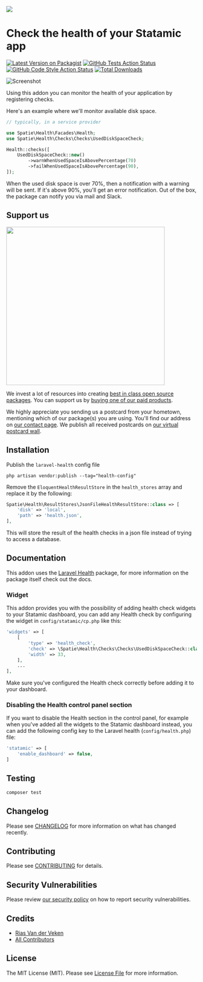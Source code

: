 
[<img src="https://github-ads.s3.eu-central-1.amazonaws.com/support-ukraine.svg?t=1" />](https://supportukrainenow.org)

# Check the health of your Statamic app

[![Latest Version on Packagist](https://img.shields.io/packagist/v/spatie/statamic-health.svg?style=flat-square)](https://packagist.org/packages/spatie/statamic-health)
[![GitHub Tests Action Status](https://img.shields.io/github/workflow/status/spatie/statamic-health/run-tests?label=tests)](https://github.com/spatie/statamic-health/actions?query=workflow%3Arun-tests+branch%3Amain)
[![GitHub Code Style Action Status](https://img.shields.io/github/workflow/status/spatie/statamic-health/Check%20&%20fix%20styling?label=code%20style)](https://github.com/spatie/statamic-health/actions?query=workflow%3A"Check+%26+fix+styling"+branch%3Amain)
[![Total Downloads](https://img.shields.io/packagist/dt/spatie/statamic-health.svg?style=flat-square)](https://packagist.org/packages/spatie/statamic-health)

![Screenshot](https://github.com/spatie/statamic-health/raw/main/docs/screenshot.png)

Using this addon you can monitor the health of your application by registering checks.

Here's an example where we'll monitor available disk space.

```php
// typically, in a service provider

use Spatie\Health\Facades\Health;
use Spatie\Health\Checks\Checks\UsedDiskSpaceCheck;

Health::checks([
    UsedDiskSpaceCheck::new()
        ->warnWhenUsedSpaceIsAbovePercentage(70)
        ->failWhenUsedSpaceIsAbovePercentage(90),
]);
```

When the used disk space is over 70%, then a notification with a warning will be sent. If it's above 90%, you'll get an error notification. Out of the box, the package can notify you via mail and Slack.

## Support us

[<img src="https://github-ads.s3.eu-central-1.amazonaws.com/statamic-health.jpg?t=1" width="419px" />](https://spatie.be/github-ad-click/statamic-health)

We invest a lot of resources into creating [best in class open source packages](https://spatie.be/open-source). You can support us by [buying one of our paid products](https://spatie.be/open-source/support-us).

We highly appreciate you sending us a postcard from your hometown, mentioning which of our package(s) you are using. You'll find our address on [our contact page](https://spatie.be/about-us). We publish all received postcards on [our virtual postcard wall](https://spatie.be/open-source/postcards).

## Installation

Publish the `laravel-health` config file

```shell
php artisan vendor:publish --tag="health-config"
```

Remove the `EloquentHealthResultStore` in the `health_stores` array and replace it by the following:

```php
Spatie\Health\ResultStores\JsonFileHealthResultStore::class => [
    'disk' => 'local',
    'path' => 'health.json',
],
```

This will store the result of the health checks in a json file instead of trying to access a database.

## Documentation

This addon uses the [Laravel Health](https://spatie.be/docs/laravel-health) package, for more information on the package itself check out the docs.

### Widget

This addon provides you with the possibility of adding health check widgets to your Statamic dashboard, you can add any Health check by configuring the widget in `config/statamic/cp.php` like this:

```php
'widgets' => [
    [
        'type' => 'health_check',
        'check' => \Spatie\Health\Checks\Checks\UsedDiskSpaceCheck::class,
        'width' => 33,
    ],
    ...
],
```

Make sure you've configured the Health check correctly before adding it to your dashboard.

### Disabling the Health control panel section

If you want to disable the Health section in the control panel, for example when you've added all the widgets to the Statamic dashboard instead, you can add the following config key to the Laravel health (`config/health.php`) file:

```php
'statamic' => [
    'enable_dashboard' => false,
]
```

## Testing

```bash
composer test
```

## Changelog

Please see [CHANGELOG](CHANGELOG.md) for more information on what has changed recently.

## Contributing

Please see [CONTRIBUTING](.github/CONTRIBUTING.md) for details.

## Security Vulnerabilities

Please review [our security policy](../../security/policy) on how to report security vulnerabilities.

## Credits

- [Rias Van der Veken](https://github.com/riasvdv)
- [All Contributors](../../contributors)

## License

The MIT License (MIT). Please see [License File](LICENSE.md) for more information.
